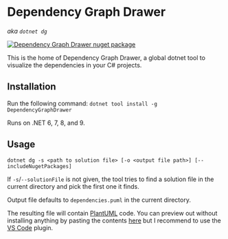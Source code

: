 # Dependency Graph Drawer
_aka `dotnet dg`_

[![Dependency Graph Drawer nuget package](https://img.shields.io/nuget/v/DependencyGraphDrawer)](https://www.nuget.org/packages/DependencyGraphDrawer)

This is the home of Dependency Graph Drawer, a global dotnet tool to visualize the dependencies in your C# projects.

## Installation

Run the following command: `dotnet tool install -g DependencyGraphDrawer`

Runs on .NET 6, 7, 8, and 9.

## Usage

`dotnet dg -s <path to solution file> [-o <output file path>] [--includeNugetPackages]`

If `-s`/`--solutionFile` is not given, the tool tries to find a solution file in the current directory and pick the first one it finds.

Output file defaults to `dependencies.puml` in the current directory.


The resulting file will contain [PlantUML](https://plantuml.com/) code. You can preview out without installing anything by pasting the contents [here](http://www.plantuml.com/plantuml/uml/) but I recommend to use the [VS Code](https://marketplace.visualstudio.com/items?itemName=jebbs.plantuml) plugin.
